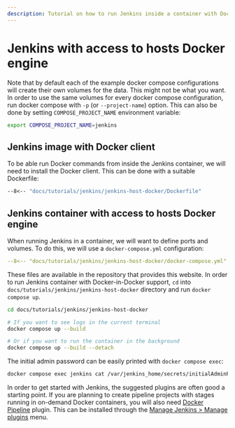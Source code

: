 ```yaml
---
description: Tutorial on how to run Jenkins inside a container with Docker client that controls host machines Docker engine using a socket.
---
```


# Jenkins with access to hosts Docker engine

Note that by default each of the example docker compose configurations will create their own volumes for the data. This might not be what you want. In order to use the same volumes for every docker compose configuration, run docker compose with `-p` (or `--project-name`) option. This can also be done by setting `COMPOSE_PROJECT_NAME` environment variable:

```sh
export COMPOSE_PROJECT_NAME=jenkins
```

## Jenkins image with Docker client

To be able run Docker commands from inside the Jenkins container, we will need to install the Docker client. This can be done with a suitable Dockerfile:

```Dockerfile title="Dockerfile"
--8<-- "docs/tutorials/jenkins/jenkins-host-docker/Dockerfile"
```

## Jenkins container with access to hosts Docker engine

When running Jenkins in a container, we will want to define ports and volumes. To do this, we will use a `docker-compose.yml` configuration:

```yaml title="docker-compose.yml"
--8<-- "docs/tutorials/jenkins/jenkins-host-docker/docker-compose.yml"
```

These files are available in the repository that provides this website. In order to run Jenkins container with Docker-in-Docker support, `cd` into `docs/tutorials/jenkins/jenkins-host-docker` directory and run `docker compose up`.

```sh
cd docs/tutorials/jenkins/jenkins-host-docker

# If you want to see logs in the current terminal
docker compose up --build

# Or if you want to run the container in the background
docker compose up --build --detach
```

The initial admin password can be easily printed with `docker compose exec`:

```sh
docker compose exec jenkins cat /var/jenkins_home/secrets/initialAdminPassword
```

In order to get started with Jenkins, the suggested plugins are often good a starting point. If you are planning to create pipeline projects with stages running in on-demand Docker containers, you will also need [Docker Pipeline](https://plugins.jenkins.io/docker-workflow/) plugin. This can be installed through the [Manage Jenkins > Manage plugins](http://localhost:8080/pluginManager/available) menu.
